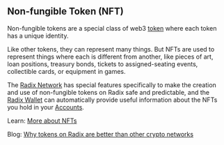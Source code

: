 ## Non-fungible Token (NFT)

Non-fungible tokens are a special class of web3 [token](?glossaryAnchor=radixwallet) where each token has a unique identity.

Like other tokens, they can represent many things. But NFTs are used to represent things where each is different from another, like pieces of art, loan positions, treasury bonds, tickets to assigned-seating events, collectible cards, or equipment in games.

The [Radix Network](?glossaryAnchor=radixnetwork) has special features specifically to make the creation and use of non-fungible tokens on Radix safe and predictable, and the [Radix Wallet](?glossaryAnchor=radixwallet) can automatically provide useful information about the NFTs you hold in your [Accounts](?glossaryAnchor=accounts).

Learn: [More about NFTs](https://learn.radixdlt.com/article/what-is-an-nft)

Blog: [Why tokens on Radix are better than other crypto networks](https://www.radixdlt.com/blog/its-10pm-do-you-know-where-your-tokens-are)
